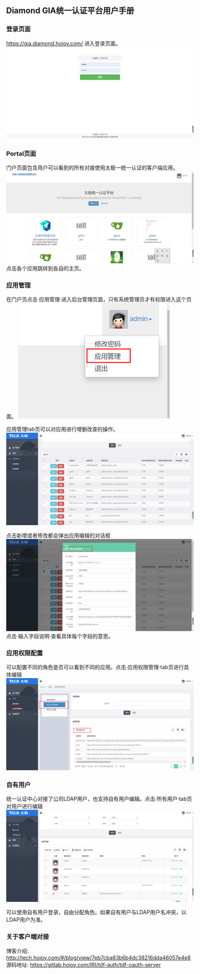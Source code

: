 ## Diamond GIA统一认证平台用户手册

### 登录页面

https://gia.diamond.hoioy.com/ 进入登录页面。
![](./img/0login.png)

### Portal页面
门户页面包含用户可以看到的所有对接使用太极一统一认证的客户端应用。
![](./img/1portal.png)
点击各个应用跳转到各自的主页。

### 应用管理
在门户页点击·应用管理·进入后台管理页面，只有系统管理员才有权限进入这个页面。
![](./img/2entry.png)

应用管理tab页可以对应用进行增删改查的操作。
![](./img/3app.png)

点击新增或者修改都会弹出应用编辑的对话框
![](./img/4add.png)
点击·输入字段说明·查看具体每个字段的意思。

### 应用权限配置
可以配置不同的角色是否可以看到不同的应用。点击·应用权限管理·tab页进行具体编辑
![](./img/5setrole.png)

### 自有用户
统一认证中心对接了公司LDAP用户，也支持自有用户编辑。点击·所有用户·tab页对用户进行编辑
![](./img/6user.png)

可以使用自有用户登录，自由分配角色。如果自有用户与LDAP用户名冲突，以LDAP用户为准。

### 关于客户端对接
博客介绍: http://tech.hoioy.com/#/blog/view/7eb7cba83b6b4dc38216dda46057e4e8
源码地址: https://gitlab.hoioy.com/IRI/tdf-auth/tdf-oauth-server